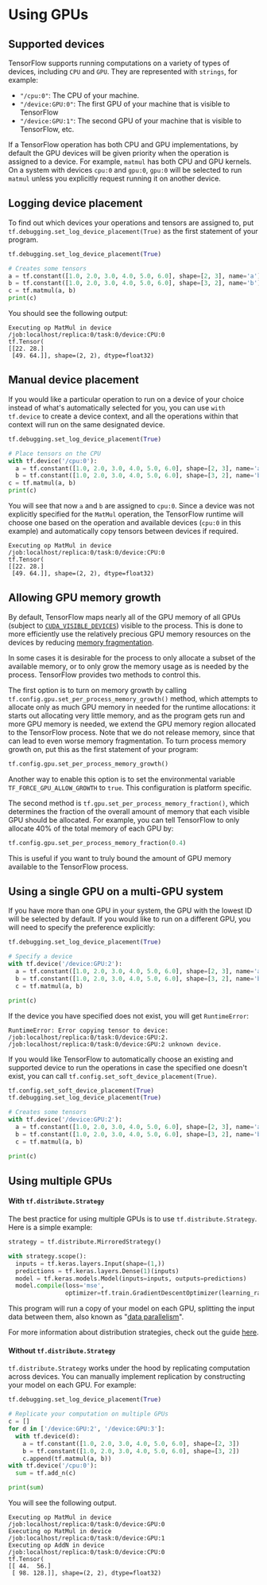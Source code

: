 # Using GPUs

## Supported devices

TensorFlow supports running computations on a variety of types of devices,
including `CPU` and `GPU`. They are represented with `strings`, for example:

*   `"/cpu:0"`: The CPU of your machine.
*   `"/device:GPU:0"`: The first GPU of your machine that is visible to
TensorFlow
*   `"/device:GPU:1"`: The second GPU of your machine that is visible to
TensorFlow, etc.

If a TensorFlow operation has both CPU and GPU implementations, by default the
GPU devices will be given priority when the operation is assigned to a device.
For example, `matmul` has both CPU and GPU kernels. On a system with devices
`cpu:0` and `gpu:0`, `gpu:0` will be selected to run `matmul` unless you
explicitly request running it on another device.


## Logging device placement

To find out which devices your operations and tensors are assigned to, put
`tf.debugging.set_log_device_placement(True)` as the first statement of your
program.

```python
tf.debugging.set_log_device_placement(True)

# Creates some tensors
a = tf.constant([1.0, 2.0, 3.0, 4.0, 5.0, 6.0], shape=[2, 3], name='a')
b = tf.constant([1.0, 2.0, 3.0, 4.0, 5.0, 6.0], shape=[3, 2], name='b')
c = tf.matmul(a, b)
print(c)
```

You should see the following output:

```
Executing op MatMul in device /job:localhost/replica:0/task:0/device:CPU:0
tf.Tensor(
[[22. 28.]
 [49. 64.]], shape=(2, 2), dtype=float32)
```

## Manual device placement

If you would like a particular operation to run on a device of your choice
instead of what's automatically selected for you, you can use `with tf.device`
to create a device context, and all the operations within that context will
run on the same designated device.

```python
tf.debugging.set_log_device_placement(True)

# Place tensors on the CPU
with tf.device('/cpu:0'):
  a = tf.constant([1.0, 2.0, 3.0, 4.0, 5.0, 6.0], shape=[2, 3], name='a')
  b = tf.constant([1.0, 2.0, 3.0, 4.0, 5.0, 6.0], shape=[3, 2], name='b')
c = tf.matmul(a, b)
print(c)
```

You will see that now `a` and `b` are assigned to `cpu:0`. Since a device was
not explicitly specified for the `MatMul` operation, the TensorFlow runtime will
choose one based on the operation and available devices (`cpu:0` in this
example) and automatically copy tensors between devices if required.

```
Executing op MatMul in device /job:localhost/replica:0/task:0/device:CPU:0
tf.Tensor(
[[22. 28.]
 [49. 64.]], shape=(2, 2), dtype=float32)
```

## Allowing GPU memory growth

By default, TensorFlow maps nearly all of the GPU memory of all GPUs (subject to
[`CUDA_VISIBLE_DEVICES`](https://docs.nvidia.com/cuda/cuda-c-programming-guide/index.html#env-vars))
visible to the process. This is done to more efficiently use the relatively
precious GPU memory resources on the devices by reducing [memory
fragmentation](https://en.wikipedia.org/wiki/Fragmentation_\(computing\)).

In some cases it is desirable for the process to only allocate a subset of the
available memory, or to only grow the memory usage as is needed by the process.
TensorFlow provides two methods to control this.

The first option is to turn on memory growth by calling
`tf.config.gpu.set_per_process_memory_growth()` method, which attempts to
allocate only as much GPU memory in needed for the runtime allocations: it
starts out allocating very little memory, and as the program gets run and more
GPU memory is needed, we extend the GPU memory region allocated to the
TensorFlow process. Note that we do not release memory, since that can lead to
even worse memory fragmentation. To turn process memory growth on, put this as
the first statement of your program:

```python
tf.config.gpu.set_per_process_memory_growth()
```

Another way to enable this option is to set the environmental variable
`TF_FORCE_GPU_ALLOW_GROWTH` to `true`. This configuration is platform specific.

The second method is `tf.gpu.set_per_process_memory_fraction()`, which
determines the fraction of the overall amount of memory that each visible GPU
should be allocated. For example, you can tell TensorFlow to only allocate 40%
of the total memory of each GPU by:

```python
tf.config.gpu.set_per_process_memory_fraction(0.4)
```

This is useful if you want to truly bound the amount of GPU memory available to
the TensorFlow process.

## Using a single GPU on a multi-GPU system

If you have more than one GPU in your system, the GPU with the lowest ID will be
selected by default. If you would like to run on a different GPU, you will need
to specify the preference explicitly:

```python
tf.debugging.set_log_device_placement(True)

# Specify a device
with tf.device('/device:GPU:2'):
  a = tf.constant([1.0, 2.0, 3.0, 4.0, 5.0, 6.0], shape=[2, 3], name='a')
  b = tf.constant([1.0, 2.0, 3.0, 4.0, 5.0, 6.0], shape=[3, 2], name='b')
  c = tf.matmul(a, b)

print(c)
```

If the device you have specified does not exist, you will get
`RuntimeError`:

```
RuntimeError: Error copying tensor to device: /job:localhost/replica:0/task:0/device:GPU:2. /job:localhost/replica:0/task:0/device:GPU:2 unknown device.
```

If you would like TensorFlow to automatically choose an existing and supported
device to run the operations in case the specified one doesn't exist, you can
call `tf.config.set_soft_device_placement(True)`.

```python
tf.config.set_soft_device_placement(True)
tf.debugging.set_log_device_placement(True)

# Creates some tensors
with tf.device('/device:GPU:2'):
  a = tf.constant([1.0, 2.0, 3.0, 4.0, 5.0, 6.0], shape=[2, 3], name='a')
  b = tf.constant([1.0, 2.0, 3.0, 4.0, 5.0, 6.0], shape=[3, 2], name='b')
  c = tf.matmul(a, b)

print(c)
```

## Using multiple GPUs

#### With `tf.distribute.Strategy`

The best practice for using multiple GPUs is to use `tf.distribute.Strategy`.
Here is a simple example:

```python
strategy = tf.distribute.MirroredStrategy()

with strategy.scope():
  inputs = tf.keras.layers.Input(shape=(1,))
  predictions = tf.keras.layers.Dense(1)(inputs)
  model = tf.keras.models.Model(inputs=inputs, outputs=predictions)
  model.compile(loss='mse',
                optimizer=tf.train.GradientDescentOptimizer(learning_rate=0.2))
```

This program will run a copy of your model on each GPU, splitting the input data
between them, also known as "[data parallelism](https://en.wikipedia.org/wiki/Data_parallelism)".

For more information about distribution strategies, check out the guide
[here](./distribute_strategy.ipynb).


#### Without `tf.distribute.Strategy`

`tf.distribute.Strategy` works under the hood by replicating computation across
devices. You can manually implement replication by constructing your model on
each GPU. For example:


``` python
tf.debugging.set_log_device_placement(True)

# Replicate your computation on multiple GPUs
c = []
for d in ['/device:GPU:2', '/device:GPU:3']:
  with tf.device(d):
    a = tf.constant([1.0, 2.0, 3.0, 4.0, 5.0, 6.0], shape=[2, 3])
    b = tf.constant([1.0, 2.0, 3.0, 4.0, 5.0, 6.0], shape=[3, 2])
    c.append(tf.matmul(a, b))
with tf.device('/cpu:0'):
  sum = tf.add_n(c)

print(sum)
```

You will see the following output.

```
Executing op MatMul in device /job:localhost/replica:0/task:0/device:GPU:0
Executing op MatMul in device /job:localhost/replica:0/task:0/device:GPU:1
Executing op AddN in device /job:localhost/replica:0/task:0/device:CPU:0
tf.Tensor(
[[ 44.  56.]
 [ 98. 128.]], shape=(2, 2), dtype=float32)
```
